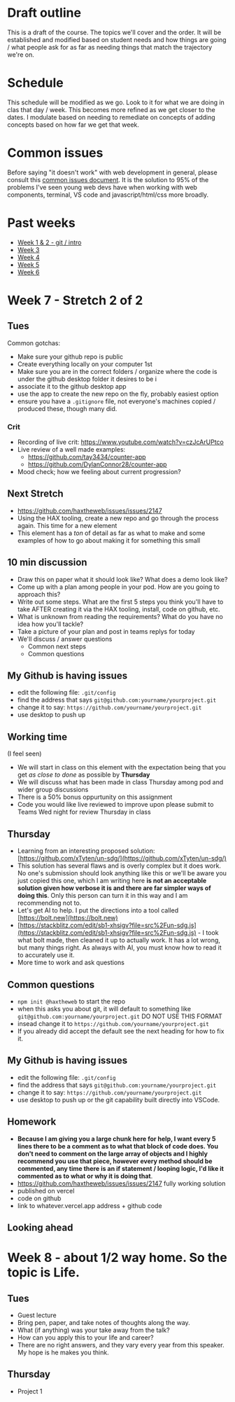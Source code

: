 # Draft outline
This is a draft of the course. The topics we'll cover and the order. It will be established and modified based on student needs and how things are going / what people ask for as far as needing things that match the trajectory we're on.

# Schedule
This schedule will be modified as we go. Look to it for what we are doing in clas that day / week. This becomes more refined as we get closer to the dates. I modulate based on needing to remediate on concepts of adding concepts based on how far we get that week.

# Common issues
Before saying "it doesn't work" with web development in general, please consult this [common issues document](common-issues.md). It is the solution to 95% of the problems I've seen young web devs have when working with web components, terminal, VS code and javascript/html/css more broadly.

# Past weeks
- [Week 1 & 2 - git / intro](fa24/week1-2.md)
- [Week 3](fa24/week-3.md)
- [Week 4](fa24/week-4.md)
- [Week 5](fa24/week-5.md)
- [Week 6](fa24/week-6.md)

# Week 7 - Stretch 2 of 2

## Tues

Common gotchas:
- Make sure your github repo is public
- Create everything locally on your computer 1st
- Make sure you are in the correct folders / organize where the code is under the github desktop folder it desires to be i
- associate it to the github desktop app
- use the app to create the new repo on the fly, probably easiest option
- ensure you have a `.gitignore` file, not everyone's machines copied / produced these, though many did.

### Crit
- Recording of live crit: https://www.youtube.com/watch?v=czJcArUPtco
- Live review of a well made examples:
  - https://github.com/tay3434/counter-app
  - https://github.com/DylanConnor28/counter-app
- Mood check; how we feeling about current progression?

## Next Stretch
- https://github.com/haxtheweb/issues/issues/2147
- Using the HAX tooling, create a new repo and go through the process again. This time for a new element
- This element has a *ton* of detail as far as what to make and some examples of how to go about making it for something this small

## 10 min discussion
- Draw this on paper what it should look like? What does a demo look like?
- Come up with a plan among people in your pod. How are you going to approach this?
- Write out some steps. What are the first 5 steps you think you'll have to take AFTER creating it via the HAX tooling,  install, code on github, etc.
- What is unknown from reading the requirements? What do you have no idea how you'll tackle?
- Take a picture of your plan and post in teams replys for today
- We'll discuss / answer questions
  - Common next steps
  - Common questions

## My Github is having issues
- edit the following file: `.git/config`
- find the address that says `git@github.com:yourname/yourproject.git`
- change it to say: `https://github.com/yourname/yourproject.git`
- use desktop to push up

## Working time
(I feel seen)

- We will start in class on this element with the expectation being that you get _as close to done_ as possible by **Thursday**
- We will discuss what has been made in class Thursday among pod and wider group discussions
- There is a 50% bonus oppurtunity on this assignment
- Code you would like live reviewed to improve upon please submit to Teams Wed night for review Thursday in class

## Thursday
- Learning from an interesting proposed solution: [https://github.com/xTyten/un-sdg/](https://github.com/xTyten/un-sdg/)
- This solution has several flaws and is overly complex but it does work. No one's submission should look anything like this or we'll be aware you just copied this one, which I am writing here **is not an acceptable solution given how verbose it is and there are far simpler ways of doing this**. Only this person can turn it in this way and I am recommending not to.
- Let's get AI to help. I put the directions into a tool called [https://bolt.new](https://bolt.new)
- [https://stackblitz.com/edit/sb1-xhsigv?file=src%2Fun-sdg.js](https://stackblitz.com/edit/sb1-xhsigv?file=src%2Fun-sdg.js) - I took what bolt made, then cleaned it up to actually work. It has a lot wrong, but many things right. As always with AI, you must know how to read it to accurately use it.
- More time to work and ask questions

## Common questions
- `npm init @haxtheweb` to start the repo
- when this asks you about git, it will default to something like `git@github.com:yourname/yourproject.git` DO NOT USE THIS FORMAT
- insead change it to `https://github.com/yourname/yourproject.git`
- If you already did accept the default see the next heading for how to fix it.

## My Github is having issues
- edit the following file: `.git/config`
- find the address that says `git@github.com:yourname/yourproject.git`
- change it to say: `https://github.com/yourname/yourproject.git`
- use desktop to push up or the git capability built directly into VSCode.

## Homework
- **Because I am giving you a large chunk here for help, I want every 5 lines there to be a comment as to what that block of code does. You don't need to comment on the large array of objects and I highly recommend you use that piece, however every method should be commented, any time there is an if statement / looping logic, I'd like it commented as to what or why it is doing that**.
- https://github.com/haxtheweb/issues/issues/2147 fully working solution
- published on vercel
- code on github
- link to whatever.vercel.app address + github code


## Looking ahead

# Week 8 - about 1/2 way home. So the topic is Life.

## Tues
- Guest lecture
- Bring pen, paper, and take notes of thoughts along the way.
- What (if anything) was your take away from the talk?
- How can you apply this to your life and career?
- There are no right answers, and they vary every year from this speaker. My hope is he makes you think.

## Thursday
- Project 1
